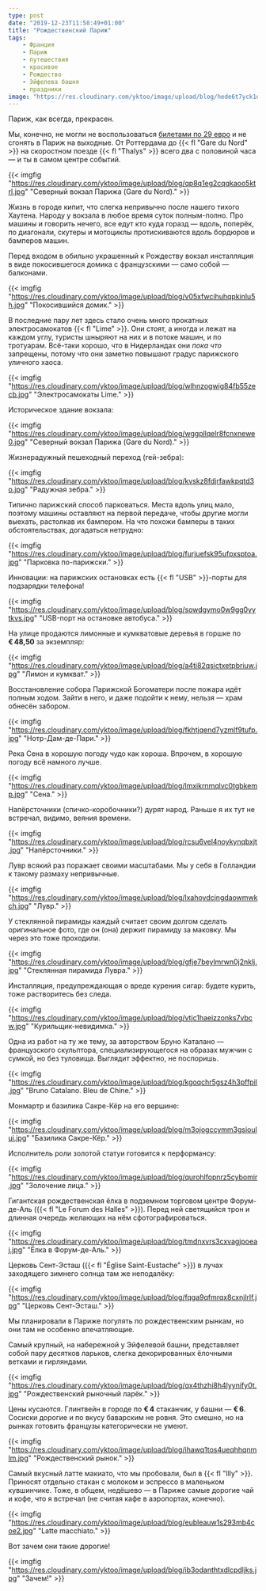 ```yaml
---
type: post
date: "2019-12-23T11:58:49+01:00"
title: "Рождественский Париж"
tags:
    - Франция
    - Париж
    - путешествия
    - красивое
    - Рождество
    - Эйфелева башня
    - праздники
image: "https://res.cloudinary.com/yktoo/image/upload/blog/hede6t7yck1qjeu9l06b.jpg"
---
```


Париж, как всегда, прекрасен.

Мы, конечно, не могли не воспользоваться [билетами по 29 евро](0424) и не сгонять в Париж на выходные. От Роттердама до {{< fl "Gare du Nord" >}} на скоростном поезде {{< fl "Thalys" >}} всего два с половиной часа — и ты в самом центре событий.


<!--more-->

{{< imgfig "https://res.cloudinary.com/yktoo/image/upload/blog/qp8q1eg2cqqkaoo5ktrl.jpg" "Северный вокзал Парижа (Gare du Nord)." >}}

Жизнь в городе кипит, что слегка непривычно после нашего тихого Хаутена. Народу у вокзала в любое время суток полным-полно. Про машины и говорить нечего, все едут кто куда горазд — вдоль, поперёк, по диагонали, скутеры и мотоциклы протискиваются вдоль бордюров и бамперов машин.

Перед входом в обильно украшенный к Рождеству вокзал инсталляция в виде покосившегося домика с французскими — само собой — балконами.

{{< imgfig "https://res.cloudinary.com/yktoo/image/upload/blog/v05xfwcihuhqpkinlu5h.jpg" "Покосившийся домик." >}}

В последние пару лет здесь стало очень много прокатных электросамокатов {{< fl "Lime" >}}. Они стоят, а иногда и лежат на каждом углу, туристы шныряют на них и в потоке машин, и по тротуарам. Всё-таки хорошо, что в Нидерландах они *пока что* запрещены, потому что они заметно повышают градус парижского уличного хаоса.

{{< imgfig "https://res.cloudinary.com/yktoo/image/upload/blog/wlhnzogwig84fb55zecb.jpg" "Электросамокаты Lime." >}}

Историческое здание вокзала:

{{< imgfig "https://res.cloudinary.com/yktoo/image/upload/blog/wggpllqelr8fcnxnewe0.jpg" "Северный вокзал Парижа (Gare du Nord)." >}}

Жизнерадужный пешеходный переход (гей-зебра):

{{< imgfig "https://res.cloudinary.com/yktoo/image/upload/blog/kvskz8fdjrfawkpqtd3o.jpg" "Радужная зебра." >}}

Типично парижский способ парковаться. Места вдоль улиц мало, поэтому машины оставляют на первой передаче, чтобы другие могли выехать, растолкав их бампером. На что похожи бамперы в таких обстоятельствах, догадаться нетрудно:

{{< imgfig "https://res.cloudinary.com/yktoo/image/upload/blog/furjuefsk95ufpxsptoa.jpg" "Парковка по-парижски." >}}

Инновации: на парижских остановках есть {{< fl "USB" >}}-порты для подзарядки телефона!

{{< imgfig "https://res.cloudinary.com/yktoo/image/upload/blog/sowdgymo0w9gg0yytkvs.jpg" "USB-порт на остановке автобуса." >}}

На улице продаются лимонные и кумкватовые деревья в горшке по **€ 48,50** за экземпляр:

{{< imgfig "https://res.cloudinary.com/yktoo/image/upload/blog/a4ti82qsictxetpbriuw.jpg" "Лимон и кумкват." >}}

Восстановление собора Парижской Богоматери после пожара идёт полным ходом. Зайти в него, и даже подойти к нему, нельзя — храм обнесён забором.

{{< imgfig "https://res.cloudinary.com/yktoo/image/upload/blog/fkhtjqend7yzmlf9tufp.jpg" "Нотр-Дам-де-Пари." >}}

Река Сена в хорошую погоду чудо как хороша. Впрочем, в хорошую погоду всё намного лучше.

{{< imgfig "https://res.cloudinary.com/yktoo/image/upload/blog/lmxikrnmqlvc0tgbkemp.jpg" "Сена." >}}

Напёрсточники (спичко-коробочники?) дурят народ. Раньше я их тут не встречал, видимо, веяния времени.

{{< imgfig "https://res.cloudinary.com/yktoo/image/upload/blog/rcsu6vel4noykynqbxjt.jpg" "Напёрсточники." >}}

Лувр всякий раз поражает своими масштабами. Мы у себя в Голландии к такому размаху непривычные.

{{< imgfig "https://res.cloudinary.com/yktoo/image/upload/blog/lxahoydcjngdaowmwkch.jpg" "Лувр." >}}

У стеклянной пирамиды каждый считает своим долгом сделать оригинальное фото, где он (она) держит пирамиду за маковку. Мы через это тоже проходили.

{{< imgfig "https://res.cloudinary.com/yktoo/image/upload/blog/gfje7beylmrwn0j2nklj.jpg" "Стеклянная пирамида Лувра." >}}

Инсталляция, предупреждающая о вреде курения сигар: будете курить, тоже растворитесь без следа.

{{< imgfig "https://res.cloudinary.com/yktoo/image/upload/blog/vtjc1haeizzonks7vbcw.jpg" "Курильщик-невидимка." >}}

Одна из работ на ту же тему, за авторством Бруно Каталано — французского скульптора, специализирующегося на образах мужчин с сумкой, но без туловища. Выглядит эффектно, не поспоришь.

{{< imgfig "https://res.cloudinary.com/yktoo/image/upload/blog/kgoqchr5gsz4h3pffpil.jpg" "Bruno Catalano. Bleu de Chine." >}}

Монмартр и базилика Сакре-Кёр на его вершине:

{{< imgfig "https://res.cloudinary.com/yktoo/image/upload/blog/m3ojogccymm3gsioului.jpg" "Базилика Сакре-Кёр." >}}

Исполнитель роли золотой статуи готовится к перформансу:

{{< imgfig "https://res.cloudinary.com/yktoo/image/upload/blog/qurohlfopnrz5cybomir.jpg" "Золочение лица." >}}

Гигантская рождественская ёлка в подземном торговом центре Форум-де-Аль ({{< fl "Le Forum des Halles" >}}). Перед ней светящийся трон и длинная очередь желающих на нём сфотографироваться.

{{< imgfig "https://res.cloudinary.com/yktoo/image/upload/blog/tmdnxvrs3cxvagjpoeaj.jpg" "Ёлка в Форум-де-Аль." >}}

Церковь Сент-Эсташ ({{< fl "Église Saint-Eustache" >}}) в лучах заходящего зимнего солнца там же неподалёку:

{{< imgfig "https://res.cloudinary.com/yktoo/image/upload/blog/fqga9qfmrqx8cxnjlrlf.jpg" "Церковь Сент-Эсташ." >}}

Мы планировали в Париже погулять по рождественским рынкам, но они там не особенно впечатляющие.

Самый крупный, на набережной у Эйфелевой башни, представляет собой пару десятков ларьков, слегка декорированных ёлочными ветками и гирляндами.

{{< imgfig "https://res.cloudinary.com/yktoo/image/upload/blog/qx4thzhi8h4lyynify0t.jpg" "Рождественский рыночный ларёк." >}}

Цены кусаются. Глинтвейн в городе по **€ 4** стаканчик, у башни — **€ 6**. Сосиски дорогие и по вкусу баварским не ровня. Это смешно, но на рынках готовить французы категорически не умеют.

{{< imgfig "https://res.cloudinary.com/yktoo/image/upload/blog/ihawq1tos4ueqhhqnmlm.jpg" "Рождественский рынок." >}}

Самый вкусный латте макиато, что мы пробовали, был в {{< fl "Illy" >}}. Приносят отдельно стакан с молоком и эспрессо в маленьком кувшинчике. Тоже, в общем, недёшево — в Париже самые дорогие чай и кофе, что я встречал (не считая кафе в аэропортах, конечно).

{{< imgfig "https://res.cloudinary.com/yktoo/image/upload/blog/eubleauw1s293mb4coe2.jpg" "Latte macchiato." >}}

Вот зачем они такие дорогие!

{{< imgfig "https://res.cloudinary.com/yktoo/image/upload/blog/ib3odanthtxdlcpdljks.jpg" "Зачем!" >}}
